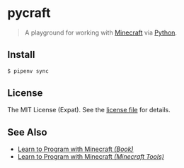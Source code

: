 pycraft
=======
> A playground for working with [Minecraft](https://minecraft.net/) via [Python](https://www.python.org/).

Install
-------
```sh
$ pipenv sync
```

License
-------
The MIT License (Expat). See the [license file](LICENSE) for details.

See Also
--------
- [Learn to Program with Minecraft _(Book)_](https://nostarch.com/programwithminecraft/)
- [Learn to Program with Minecraft _(Minecraft Tools)_](https://sourceforge.net/projects/program-with-minecraft/)
